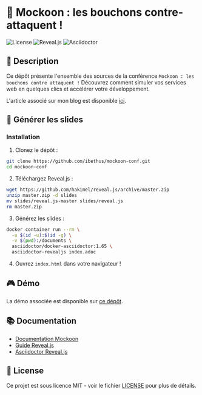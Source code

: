 # 🦝 Mockoon : les bouchons contre-attaquent !

![License](https://img.shields.io/badge/license-MIT-green)
![Reveal.js](https://img.shields.io/badge/reveal.js-4.5.0-yellow)
![Asciidoctor](https://img.shields.io/badge/asciidoctor-2.0-blue)

## 📝 Description

Ce dépôt présente l'ensemble des sources de la conférence `Mockoon : les bouchons contre attaquent !`
Découvrez comment simuler vos services web en quelques clics et accélérer votre développement.

L'article associé sur mon blog est disponible [ici](https://blog.hot-coffee.dev/blog/mockoon_conf/).

## 🚀 Générer les slides

### Installation

1. Clonez le dépôt :
```bash
git clone https://github.com/ibethus/mockoon-conf.git
cd mockoon-conf
```

2. Téléchargez Reveal.js :
```bash
wget https://github.com/hakimel/reveal.js/archive/master.zip
unzip master.zip -d slides
mv slides/reveal.js-master slides/reveal.js
rm master.zip
```

3. Générez les slides :
```bash
docker container run --rm \
  -u $(id -u):$(id -g) \
  -v $(pwd):/documents \
  asciidoctor/docker-asciidoctor:1.65 \
  asciidoctor-revealjs index.adoc
```

4. Ouvrez `index.html` dans votre navigateur !

## 🎮 Démo

La démo associée est disponible sur [ce dépôt](https://github.com/ibethus/mockoon-conf-demo).

## 📚 Documentation

- [Documentation Mockoon](https://mockoon.com/docs/latest/about/)
- [Guide Reveal.js](https://revealjs.com/)
- [Asciidoctor Reveal.js](https://docs.asciidoctor.org/reveal.js-converter/latest/)

## 📝 License

Ce projet est sous licence MIT - voir le fichier [LICENSE](./LICENSE.md) pour plus de détails.